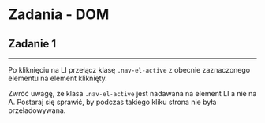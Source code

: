 # Zadania - DOM


## Zadanie 1
--------------------------
Po kliknięciu na LI przełącz klasę `.nav-el-active` z obecnie zaznaczonego elementu na element kliknięty.

Zwróć uwagę, że klasa `.nav-el-active` jest nadawana na element LI a nie na A. Postaraj się sprawić, by podczas takiego kliku strona nie była przeładowywana.